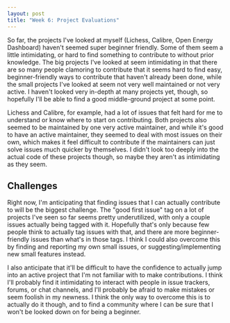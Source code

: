 ```yaml
---
layout: post
title: "Week 6: Project Evaluations"
---
```


So far, the projects I've looked at myself (Lichess, Calibre, Open Energy Dashboard) haven't seemed super beginner friendly. Some of them seem a little intimidating, or hard to find something to contribute to without prior knowledge. The big projects I've looked at seem intimidating in that there are so many people clamoring to contribute that it seems hard to find easy, beginner-friendly ways to contribute that haven't already been done, while the small projects I've looked at seem not very well maintained or not very active. I haven't looked very in-depth at many projects yet, though, so hopefully I'll be able to find a good middle-ground project at some point.

<!--more-->

Lichess and Calibre, for example, had a lot of issues that felt hard for me to understand or know where to start on contributing. Both projects also seemed to be maintained by one very active maintainer, and while it's good to have an active maintainer, they seemed to deal with most issues on their own, which makes it feel difficult to contribute if the maintainers can just solve issues much quicker by themselves. I didn't look too deeply into the actual code of these projects though, so maybe they aren't as intimidating as they seem.

## Challenges

Right now, I'm anticipating that finding issues that I can actually contribute to will be the biggest challenge. The "good first issue" tag on a lot of projects I've seen so far seems pretty underutilized, with only a couple issues actually being tagged with it. Hopefully that's only because few people think to actually tag issues with that, and there are more beginner-friendly issues than what's in those tags. I think I could also overcome this by finding and reporting my own small issues, or suggesting/implementing new small features instead.

I also anticipate that it'll be difficult to have the confidence to actually jump into an active project that I'm not familiar with to make contributions. I think I'll probably find it intimidating to interact with people in issue trackers, forums, or chat channels, and I'll probably be afraid to make mistakes or seem foolish in my newness. I think the only way to overcome this is to actually do it though, and to find a community where I can be sure that I won't be looked down on for being a beginner.
